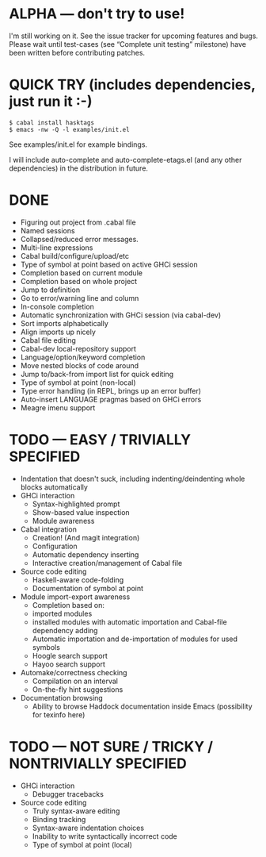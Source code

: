 # ALPHA — don't try to use!

I'm still working on it. See the issue tracker for upcoming features
and bugs. Please wait until test-cases (see “Complete unit testing”
milestone) have been written before contributing patches.

# QUICK TRY (includes dependencies, just run it :-)

    $ cabal install hasktags
    $ emacs -nw -Q -l examples/init.el

See examples/init.el for example bindings.

I will include auto-complete and auto-complete-etags.el (and any other
dependencies) in the distribution in future.

# DONE

* Figuring out project from .cabal file
* Named sessions
* Collapsed/reduced error messages.
* Multi-line expressions
* Cabal build/configure/upload/etc
* Type of symbol at point based on active GHCi session
* Completion based on current module
* Completion based on whole project
* Jump to definition
* Go to error/warning line and column
* In-console completion
* Automatic synchronization with GHCi session (via cabal-dev)
* Sort imports alphabetically
* Align imports up nicely
* Cabal file editing
* Cabal-dev local-repository support
* Language/option/keyword completion
* Move nested blocks of code around
* Jump to/back-from import list for quick editing
* Type of symbol at point (non-local)
* Type error handling (in REPL, brings up an error buffer)
* Auto-insert LANGUAGE pragmas based on GHCi errors
* Meagre imenu support

# TODO — EASY / TRIVIALLY SPECIFIED

* Indentation that doesn't suck, including indenting/deindenting whole blocks automatically
* GHCi interaction
  * Syntax-highlighted prompt
  * Show-based value inspection
  * Module awareness
* Cabal integration
  * Creation! (And magit integration)
  * Configuration
  * Automatic dependency inserting
  * Interactive creation/management of Cabal file
* Source code editing
  * Haskell-aware code-folding
  * Documentation of symbol at point
* Module import-export awareness
  * Completion based on:
   * imported modules
   * installed modules with automatic importation and Cabal-file dependency adding
  * Automatic importation and de-importation of modules for used symbols
  * Hoogle search support
  * Hayoo search support
* Automake/correctness checking
  * Compilation on an interval
  * On-the-fly hint suggestions
* Documentation browsing
  * Ability to browse Haddock documentation inside Emacs (possibility for texinfo here)

# TODO — NOT SURE / TRICKY / NONTRIVIALLY SPECIFIED

* GHCi interaction
  * Debugger tracebacks
* Source code editing
  * Truly syntax-aware editing
  * Binding tracking
  * Syntax-aware indentation choices
  * Inability to write syntactically incorrect code
  * Type of symbol at point (local)

